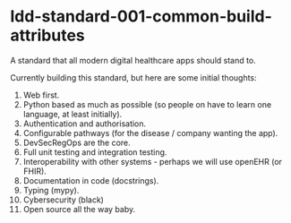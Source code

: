 # ldd-standard-001-common-build-attributes

A standard that all modern digital healthcare apps should stand to.

Currently building this standard, but here are some initial thoughts:

1. Web first.
2. Python based as much as possible (so people on have to learn one language, at least initially).
3. Authentication and authorisation.
4. Configurable pathways (for the disease / company wanting the app).
5. DevSecRegOps are the core.
6. Full unit testing and integration testing.
7. Interoperability with other systems - perhaps we will use openEHR (or FHIR).
8. Documentation in code (docstrings).
9. Typing (mypy).
10. Cybersecurity (black)
11. Open source all the way baby.
